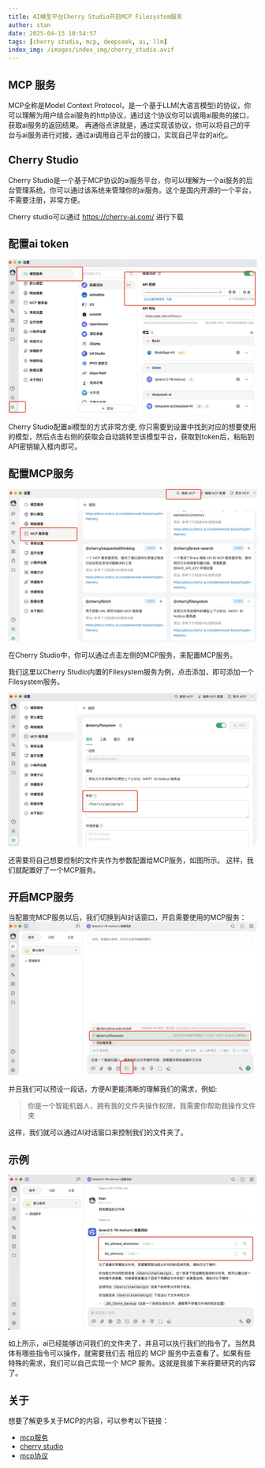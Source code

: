 ```yaml
---
title: AI模型平台Cherry Studio开启MCP Filesystem服务
author: stan
date: 2025-04-15 10:54:57
tags: [cherry studio, mcp, deepseek, ai, llm]
index_img: /images/index_img/cherry_studio.avif
---
```


## MCP 服务

MCP全称是Model Context Protocol，是一个基于LLM(大语言模型)的协议，你可以理解为用户结合ai服务的http协议，通过这个协议你可以调用ai服务的接口，获取ai服务的返回结果。
再通俗点讲就是，通过实现该协议，你可以将自己的平台与ai服务进行对接，通过ai调用自己平台的接口，实现自己平台的ai化。

## Cherry Studio

Cherry Studio是一个基于MCP协议的ai服务平台，你可以理解为一个ai服务的后台管理系统，你可以通过该系统来管理你的ai服务。这个是国内开源的一个平台，不需要注册，非常方便。
 
Cherry studio可以通过 <https://cherry-ai.com/> 进行下载

## 配置ai token

![配置Token](/images/cherry-studio-mcp/1.jpg)

Cherry Studio配置ai模型的方式非常方便, 你只需要到设置中找到对应的想要使用的模型，然后点击右侧的获取会自动跳转至该模型平台，获取到token后，粘贴到API密钥输入框内即可。

## 配置MCP服务
![配置MCP](/images/cherry-studio-mcp/2.jpg)

在Cherry Studio中，你可以通过点击左侧的MCP服务，来配置MCP服务。

我们这里以Cherry Studio内置的Filesystem服务为例，点击添加，即可添加一个Filesystem服务。

![配置MCP](/images/cherry-studio-mcp/3.jpg)

还需要将自己想要控制的文件夹作为参数配置给MCP服务，如图所示。
这样，我们就配置好了一个MCP服务。

## 开启MCP服务

当配置完MCP服务以后，我们切换到AI对话窗口，开启需要使用的MCP服务：
![测试](/images/cherry-studio-mcp/4.jpg)

并且我们可以预设一段话，方便AI更能清晰的理解我们的需求，例如:

> 你是一个智能机器人，拥有我的文件夹操作权限，我需要你帮助我操作文件夹

这样，我们就可以通过AI对话窗口来控制我们的文件夹了。

## 示例

![测试](/images/cherry-studio-mcp/5.jpg)

如上所示，ai已经能够访问我们的文件夹了，并且可以执行我们的指令了。当然具体有哪些指令可以操作，就需要我们去 相应的 MCP 服务中去查看了。如果有些特殊的需求，我们可以自己实现一个 MCP 服务。这就是我接下来将要研究的内容了。

## 关于

想要了解更多关于MCP的内容，可以参考以下链接：

- [mcp服务](https://mcp.so)
- [cherry studio](https://github.com/CherryHQ/cherry-studio)
- [mcp协议](https://modelcontextprotocol.io/)

